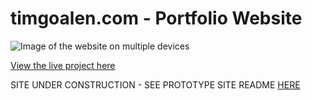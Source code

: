 # timgoalen.com - Portfolio Website

![Image of the website on multiple devices](documentation/responsive-site-preview.png)

[View the live project here](https://www.timgoalen.com/)

SITE UNDER CONSTRUCTION - SEE PROTOTYPE SITE README [HERE](https://github.com/timgoalen/tg-composer-portfolio)
